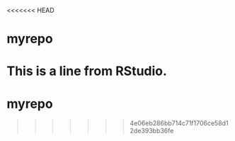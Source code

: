 <<<<<<< HEAD
# myrepo
This is a line from RStudio.
=======
# myrepo
>>>>>>> 4e06eb286bb714c71f1706ce58d12de393bb36fe
